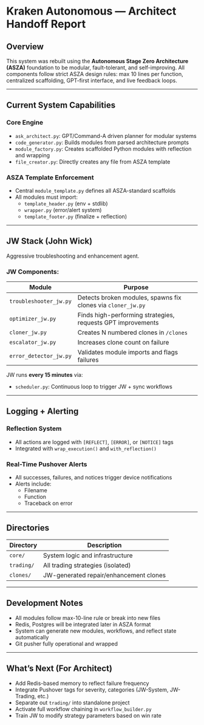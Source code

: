 # Kraken Autonomous — Architect Handoff Report

## Overview
This system was rebuilt using the **Autonomous Stage Zero Architecture (ASZA)** foundation to be modular, fault-tolerant, and self-improving. All components follow strict ASZA design rules: max 10 lines per function, centralized scaffolding, GPT-first interface, and live feedback loops.

---

## Current System Capabilities

### Core Engine
- `ask_architect.py`: GPT/Command-A driven planner for modular systems
- `code_generator.py`: Builds modules from parsed architecture prompts
- `module_factory.py`: Creates scaffolded Python modules with reflection and wrapping
- `file_creator.py`: Directly creates any file from ASZA template

### ASZA Template Enforcement
- Central `module_template.py` defines all ASZA-standard scaffolds
- All modules must import:
  - `template_header.py` (env + stdlib)
  - `wrapper.py` (error/alert system)
  - `template_footer.py` (finalize + reflection)

---

## JW Stack (John Wick)

Aggressive troubleshooting and enhancement agent.

### JW Components:
| Module               | Purpose                                                |
|----------------------|--------------------------------------------------------|
| `troubleshooter_jw.py` | Detects broken modules, spawns fix clones via `cloner_jw.py` |
| `optimizer_jw.py`      | Finds high-performing strategies, requests GPT improvements |
| `cloner_jw.py`         | Creates N numbered clones in `/clones`               |
| `escalator_jw.py`      | Increases clone count on failure                     |
| `error_detector_jw.py` | Validates module imports and flags failures          |

JW runs **every 15 minutes** via:
- `scheduler.py`: Continuous loop to trigger JW + sync workflows

---

## Logging + Alerting

### Reflection System
- All actions are logged with `[REFLECT]`, `[ERROR]`, or `[NOTICE]` tags
- Integrated with `wrap_execution()` and `with_reflection()`

### Real-Time Pushover Alerts
- All successes, failures, and notices trigger device notifications
- Alerts include:
  - Filename
  - Function
  - Traceback on error

---

## Directories

| Directory   | Description                          |
|-------------|--------------------------------------|
| `core/`     | System logic and infrastructure       |
| `trading/`  | All trading strategies (isolated)     |
| `clones/`   | JW-generated repair/enhancement clones |

---

## Development Notes

- All modules follow max-10-line rule or break into new files
- Redis, Postgres will be integrated later in ASZA format
- System can generate new modules, workflows, and reflect state automatically
- Git pusher fully operational and wrapped

---

## What’s Next (For Architect)

- Add Redis-based memory to reflect failure frequency
- Integrate Pushover tags for severity, categories (JW-System, JW-Trading, etc.)
- Separate out `trading/` into standalone project
- Activate full workflow chaining in `workflow_builder.py`
- Train JW to modify strategy parameters based on win rate
